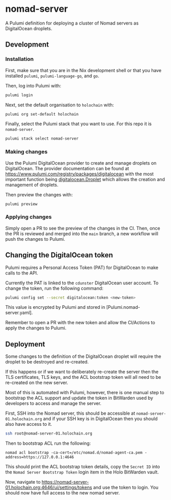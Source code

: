 # nomad-server
A Pulumi definition for deploying a cluster of Nomad servers as DigitalOcean droplets.

## Development

### Installation

First, make sure that you are in the Nix development shell or that you have
installed `pulumi`, `pulumi-language-go`, and `go`.

Then, log into Pulumi with:
```sh
pulumi login
```

Next, set the default organisation to `holochain` with:
```sh
pulumi org set-default holochain
```

Finally, select the Pulumi stack that you want to use. For this repo it is `nomad-server`.
```sh
pulumi stack select nomad-server
```

### Making changes

Use the Pulumi DigitalOcean provider to create and manage droplets on DigitalOcean.
The provider documentation can be found at <https://www.pulumi.com/registry/packages/digitalocean>
with the most important function being
[digitalocean.Droplet](https://www.pulumi.com/registry/packages/digitalocean/api-docs/droplet)
which allows the creation and management of droplets.

Then preview the changes with:
```sh
pulumi preview
```

### Applying changes

Simply open a PR to see the preview of the changes in the CI. Then, once the PR
is reviewed and merged into the `main` branch, a new workflow will push the
changes to Pulumi.

## Changing the DigitalOcean token

Pulumi requires a Personal Access Token (PAT) for DigitalOcean to make calls to the API.

Currently the PAT is linked to the `cdunster` DigitalOcean user account. To
change the token, run the following command:
```sh
pulumi config set --secret digitalocean:token <new-token>
```

This value is encrypted by Pulumi and stored in [Pulumi.nomad-server.yaml].

Remember to open a PR with the new token and allow the CI/Actions to apply the
changes to Pulumi.

## Deployment

Some changes to the definition of the DigitalOcean droplet will require the
droplet to be destroyed and re-created.

If this happens or if we want to deliberately re-create the server then the TLS
certificates, TLS keys, and the ACL bootstrap token will all need to be
re-created on the new server.

Most of this is automated with Pulumi, however, there is one manual step to
bootstrap the ACL support and update the token in BitWarden used by developers
to access and manage the server.

First, SSH into the Nomad server, this should be accessible at
`nomad-server-01.holochain.org` and if your SSH key is in DigitalOcean then you
should also have access to it.

```sh
ssh root@nomad-server-01.holochain.org
```

Then to bootstrap ACL run the following:
```console
nomad acl bootstrap -ca-cert=/etc/nomad.d/nomad-agent-ca.pem -address=https://127.0.0.1:4646
```

This should print the ACL bootstrap token details, copy the `Secret ID` into
the `Nomad Server Bootstrap Token` login item in the Holo BitWarden vault.

Now, navigate to <https://nomad-server-01.holochain.org:4646/ui/settings/tokens>
and use the token to login. You should now have full access to the new nomad server.
